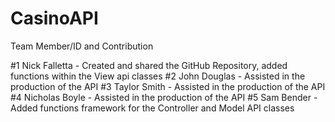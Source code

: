 # CasinoAPI

Team Member/ID and Contribution

#1 Nick Falletta - Created and shared the GitHub Repository, added functions within the View api classes
#2 John Douglas - Assisted in the production of the API
#3 Taylor Smith - Assisted in the production of the API
#4 Nicholas Boyle - Assisted in the production of the API
#5 Sam Bender - Added functions framework for the Controller and Model API classes
